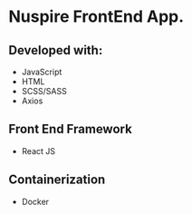 # Nuspire FrontEnd App.


## Developed with:

- JavaScript
- HTML
- SCSS/SASS
- Axios

## Front End Framework
- React JS
## Containerization
- Docker


